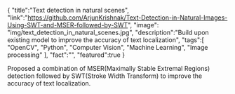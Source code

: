 {
    "title":"Text detection in natural scenes",
    "link":"https://github.com/ArjunKrishnak/Text-Detection-in-Natural-Images-Using-SWT-and-MSER-followed-by-SWT",
    "image": "img/text_detection_in_natural_scenes.jpg",
    "description":"Build upon existing model to improve the accuracy of text localization",
    "tags":[
          "OpenCV",
          "Python",
          "Computer Vision",
          "Machine Learning",
          "Image processing"
        ],
    "fact":"",
    "featured":true
}

Proposed a combination of MSER(Maximally Stable Extremal Regions) detection followed by SWT(Stroke Width Transform) to improve the accuracy of text localization.
